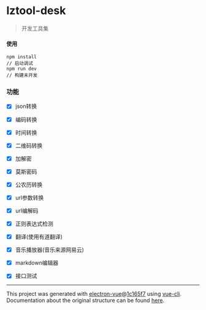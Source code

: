 # lztool-desk

> 开发工具集

#### 使用
```
npm install
// 启动调试
npm run dev
// 构建未开发
```

### 功能
* [x] json转换
* [x] 编码转换
* [x] 时间转换
* [x] 二维码转换
* [x] 加解密
* [x] 莫斯密码
* [x] 公农历转换
* [x] url参数转换
* [x] url编解码
* [x] 正则表达式检测

* [x] 翻译(使用有道翻译)
* [x] 音乐播放器(音乐来源网易云)
* [x] markdown编辑器
* [x] 接口测试

---

This project was generated with [electron-vue](https://github.com/SimulatedGREG/electron-vue)@[1c165f7](https://github.com/SimulatedGREG/electron-vue/tree/1c165f7c5e56edaf48be0fbb70838a1af26bb015) using [vue-cli](https://github.com/vuejs/vue-cli). Documentation about the original structure can be found [here](https://simulatedgreg.gitbooks.io/electron-vue/content/index.html).
